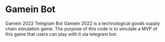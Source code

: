 # Gamein Bot
Gamein 2022 Telegram Bot
Gamein 2022 is a technological goods supply chain simulation game. The purpose of this code is to simulate a MVP of this game that users can play with it via telegram bot. 
